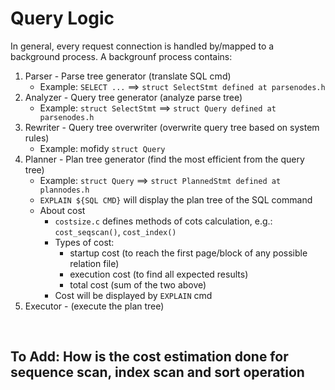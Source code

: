 # Query Logic

In general, every request connection is handled by/mapped to a background process.
A backgrounf process contains:

1. Parser - Parse tree generator (translate SQL cmd)
    - Example: `SELECT ...` ==> `struct SelectStmt defined at parsenodes.h`
2. Analyzer - Query tree generator (analyze parse tree)
    - Example: `struct SelectStmt` ==> `struct Query defined at parsenodes.h`
3. Rewriter - Query tree overwriter (overwrite query tree based on system rules)
    - Example: mofidy `struct Query`
4. Planner - Plan tree generator (find the most efficient from the query tree)
    - Example: `struct Query` ==> `struct PlannedStmt defined at plannodes.h`
    - `EXPLAIN ${SQL CMD}` will display the plan tree of the SQL command
    - About cost
        - `costsize.c` defines methods of cots calculation, e.g.: `cost_seqscan()`, `cost_index()`
        - Types of cost:
            - startup cost (to reach the first page/block of any possible relation file)
            - execution cost (to find all expected results)
            - total cost (sum of the two above)
        - Cost will be displayed by `EXPLAIN` cmd
5. Executor - (execute the plan tree)

<br/>

## To Add: How is the cost estimation done for sequence scan, index scan and sort operation
